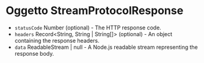 # Oggetto StreamProtocolResponse

* `statusCode` Number (optional) - The HTTP response code.
* `headers` Record<String, String | String[]> (optional) - An object containing the response headers.
* `data` ReadableStream | null - A Node.js readable stream representing the response body.
